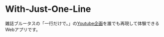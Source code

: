 # With-Just-One-Line
雑誌ブルータスの「一行だけで。」の[Youtube企画](https://www.youtube.com/watch?v=vGuLOHjpCLk)を誰でも再現して体験できるWebアプリです。
